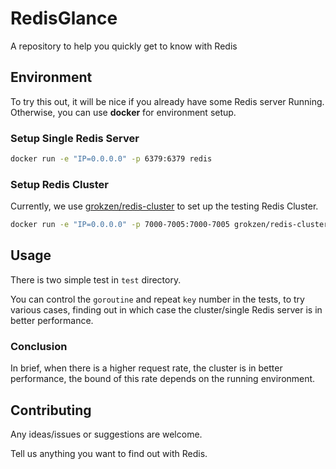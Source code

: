 # RedisGlance

A repository to help you quickly get to know with Redis

## Environment

To try this out, it will be nice if you already have some Redis server Running.
Otherwise, you can use **docker** for environment setup.

### Setup Single Redis Server

``` bash
docker run -e "IP=0.0.0.0" -p 6379:6379 redis
```

### Setup Redis Cluster

Currently, we use [grokzen/redis-cluster](https://github.com/Grokzen/docker-redis-cluster)
to set up the testing Redis Cluster.

``` bash
docker run -e "IP=0.0.0.0" -p 7000-7005:7000-7005 grokzen/redis-cluster:latest
```

## Usage

There is two simple test in `test` directory.

You can control the `goroutine` and repeat `key` number in the tests,
to try various cases,
finding out in which case the cluster/single Redis server is in better performance.

### Conclusion

In brief, when there is a higher request rate, the cluster is in better performance,
the bound of this rate depends on the running environment.

## Contributing

Any ideas/issues or suggestions are welcome.

Tell us anything you want to find out with Redis.